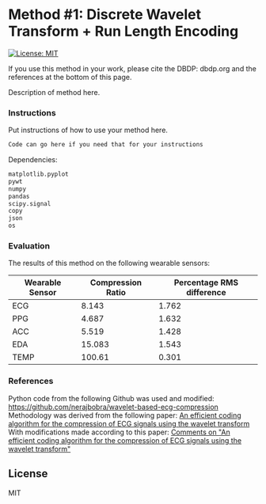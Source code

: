 # Method #1: Discrete Wavelet Transform + Run Length Encoding

[![License: MIT](https://img.shields.io/badge/License-MIT-yellow.svg)](https://opensource.org/licenses/MIT)

If you use this method in your work, please cite the DBDP: dbdp.org and the references at the bottom of this page.

Description of method here.


### Instructions

Put instructions of how to use your method here.

```sh
Code can go here if you need that for your instructions
```

Dependencies:

```sh
matplotlib.pyplot
pywt
numpy
pandas
scipy.signal
copy
json
os
```

### Evaluation

The results of this method on the following wearable sensors:

| Wearable Sensor | Compression Ratio | Percentage RMS difference |
| ------ | ------ | ------ | 
| ECG | 8.143 | 1.762 |
| PPG | 4.687 | 1.632 |
| ACC | 5.519 | 1.428 |
| EDA | 15.083 | 1.543 |
| TEMP | 100.61 | 0.301 |



### References

Python code from the following Github was used and modified:
https://github.com/nerajbobra/wavelet-based-ecg-compression  
Methodology was derived from the following paper:
[An efficient coding algorithm for the compression of ECG signals using the wavelet transform](https://ieeexplore.ieee.org/document/991163)  
With modifications made according to this paper:
[Comments on "An efficient coding algorithm for the compression of ECG signals using the wavelet transform"](https://ieeexplore.ieee.org/document/1213856)

License
----

MIT



[//]: # (These are reference links used in the body of this note and get stripped out when the markdown processor does its job. There is no need to format nicely because it shouldn't be seen. Thanks SO - http://stackoverflow.com/questions/4823468/store-comments-in-markdown-syntax)


   [dill]: <https://github.com/joemccann/dillinger>
   [git-repo-url]: <https://github.com/joemccann/dillinger.git>
   [john gruber]: <http://daringfireball.net>
   [df1]: <http://daringfireball.net/projects/markdown/>
   [markdown-it]: <https://github.com/markdown-it/markdown-it>
   [Ace Editor]: <http://ace.ajax.org>
   [node.js]: <http://nodejs.org>
   [Twitter Bootstrap]: <http://twitter.github.com/bootstrap/>
   [jQuery]: <http://jquery.com>
   [@tjholowaychuk]: <http://twitter.com/tjholowaychuk>
   [express]: <http://expressjs.com>
   [AngularJS]: <http://angularjs.org>
   [Gulp]: <http://gulpjs.com>

   [PlDb]: <https://github.com/joemccann/dillinger/tree/master/plugins/dropbox/README.md>
   [PlGh]: <https://github.com/joemccann/dillinger/tree/master/plugins/github/README.md>
   [PlGd]: <https://github.com/joemccann/dillinger/tree/master/plugins/googledrive/README.md>
   [PlOd]: <https://github.com/joemccann/dillinger/tree/master/plugins/onedrive/README.md>
   [PlMe]: <https://github.com/joemccann/dillinger/tree/master/plugins/medium/README.md>
   [PlGa]: <https://github.com/RahulHP/dillinger/blob/master/plugins/googleanalytics/README.md>
